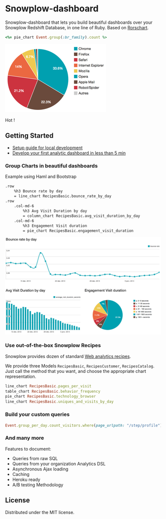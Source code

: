 # Snowplow-dashboard

Snowplow-dashboard that lets you build beautiful dashboards over your Snowplow Redshift Database, in one line of Ruby. Based on [Rorschart](https://github.com/viadeo/rorschart).

```ruby
<%= pie_chart Event.group(:br_family).count %>
```

![Browser Technologies](sample-pie.png?raw=true)

Hot !

## Getting Started
* [Setup guide for local development](https://github.com/viadeo/snowplow-dashboard/wiki/Installation-guide-for-local-development)
* [Develop your first analytic dashboard in less than 5 min](https://github.com/viadeosnowplow-dashboard/wiki/Develop-your-first-analytic-dashboard-in-less-than-5-min)


### Group Charts in beautiful dashboards

Example using Haml and Bootstrap
```haml
.row
    %h3 Bounce rate by day
    = line_chart RecipesBasic.bounce_rate_by_day
.row
    .col-md-6
        %h3 Avg Visit Duration by day
        = column_chart RecipesBasic.avg_visit_duration_by_day
    .col-md-6
        %h3 Engagement Visit duration
        = pie_chart RecipesBasic.engagement_visit_duration
```

![Basic Dashboard](sample-dashboard.png?raw=true)

### Use out-of-the-box Snowplow Recipes

Snowplow provides dozen of standard [Web analytics recipes](http://snowplowanalytics.com/analytics/basic-recipes.html).

We provide three Models `RecipesBasic`, `RecipesCustomer`, `RecipesCatalog`. Just call the method that you want, and choose the appropriate chart representation.

```ruby
line_chart RecipesBasic.pages_per_visit
table_chart RecipesBasic.behavior_frequency
pie_chart RecipesBasic.technology_browser
line_chart RecipesBasic.uniques_and_visits_by_day
```

### Build your custom queries

```ruby
Event.group_per_day.count_visitors.where(page_urlpath: "/step/profile").during_last 30.days
```

### And many more

Features to document:
* Queries from raw SQL
* Queries from your organization Analytics DSL
* Asynchronous Ajax loading
* Caching
* Heroku ready
* A/B testing Methodology

## License

Distributed under the MIT license.
